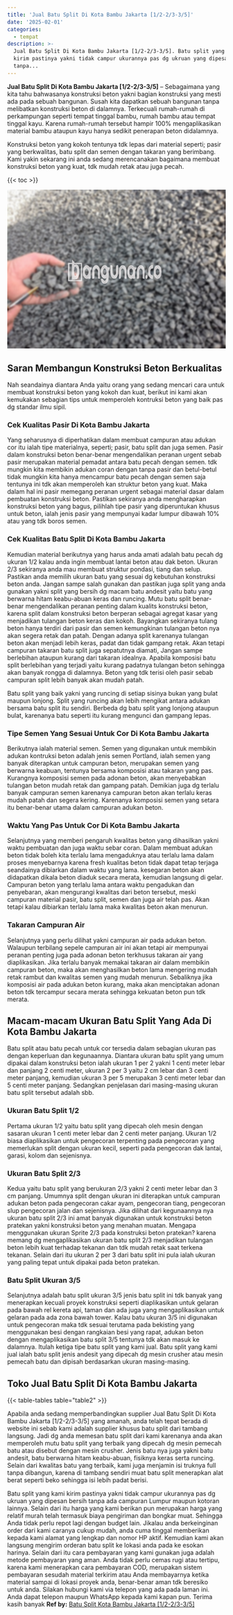 ```yaml
---
title: 'Jual Batu Split Di Kota Bambu Jakarta [1/2-2/3-3/5]'
date: '2025-02-01'
categories:
  - tempat
description: >-
  Jual Batu Split Di Kota Bambu Jakarta [1/2-2/3-3/5]. Batu split yang kami
  kirim pastinya yakni tidak campur ukurannya pas dg ukruan yang dipesan bersih
  tanpa...
---
```


**Jual Batu Split Di Kota Bambu Jakarta \[1/2-2/3-3/5\]** – Sebagaimana yang kita tahu bahwasanya konstruksi beton yakni bagian konstruksi yang mesti ada pada sebuah bangunan. Susah kita dapatkan sebuah bangunan tanpa melibatkan konstruksi beton di dalamnya. Terkecuali rumah-rumah di perkampungan seperti tempat tinggal bambu, rumah bambu atau tempat tinggal kayu. Karena rumah-rumah tersebut hampir 100% mengaplikasikan material bambu ataupun kayu hanya sedikit penerapan beton didalamnya.

Konstruksi beton yang kokoh tentunya tdk lepas dari material seperti; pasir yang berkwalitas, batu split dan semen dengan takaran yang berimbang. Kami yakin sekarang ini anda sedang merencanakan bagaimana membuat konstruksi beton yang kuat, tdk mudah retak atau juga pecah.

{{< toc >}}

![Jual Batu Split Di Kota Bambu Jakarta [1/2-2/3-3/5]](/images/jual-batu-split-38.png)

## Saran Membangun Konstruksi Beton Berkualitas

Nah seandainya diantara Anda yaitu orang yang sedang mencari cara untuk membuat konstruksi beton yang kokoh dan kuat, berikut ini kami akan kemukakan sebagian tips untuk memperoleh kontruksi beton yang baik pas dg standar ilmu sipil.

### Cek Kualitas Pasir Di Kota Bambu Jakarta

Yang seharusnya di diperhatikan dalam membuat campuran atau adukan cor itu ialah tipe materialnya, seperti; pasir, batu split dan juga semen. Pasir dalam konstruksi beton benar-benar mengendalikan peranan urgent sebab pasir merupakan material pemadat antara batu pecah dengan semen. tdk mungkin kita membikin adukan coran dengan tanpa pasir dan betul-betul tidak mungkin kita hanya mencampur batu pecah dengan semen saja tentunya ini tdk akan memperoleh kan struktur beton yang kuat. Maka dalam hal ini pasir memegang peranan urgent sebagai material dasar dalam pembuatan konstruksi beton. Pastikan sekiranya anda mengharapkan konstruksi beton yang bagus, pilihlah tipe pasir yang diperuntukan khusus untuk beton, ialah jenis pasir yang mempunyai kadar lumpur dibawah 10% atau yang tdk boros semen.

### Cek Kualitas Batu Split Di Kota Bambu Jakarta

Kemudian material berikutnya yang harus anda amati adalah batu pecah dg ukuran 1/2 kalau anda ingin membuat lantai beton atau dak beton. Ukuran 2/3 sekiranya anda mau membuat struktur pondasi, tiang dan selup. Pastikan anda memilih ukuran batu yang sesuai dg kebutuhan konstruksi beton anda. Jangan sampe salah gunakan dan pastikan juga split yang anda gunakan yakni split yang bersih dg macam batu andesit yaitu batu yang berwarna hitam keabu-abuan keras dan runcing. Mutu batu split benar-benar mengendalikan peranan penting dalam kualits konstruksi beton, karena split dalam konstruksi beton berperan sebagai agregat kasar yang menjadikan tulangan beton keras dan kokoh. Bayangkan sekiranya tulang beton hanya terdiri dari pasir dan semen kemungkinan tulangan beton nya akan segera retak dan patah. Dengan adanya split karenanya tulangan beton akan menjadi lebih keras, padat dan tidak gampang retak. Akan tetapi campuran takaran batu split juga sepatutnya diamati, Jangan sampe berlebihan ataupun kurang dari takaran idealnya. Apabila komposisi batu split berlebihan yang terjadi yaitu kurang padatnya tulangan beton sehingga akan banyak rongga di dalamnya. Beton yang tdk terisi oleh pasir sebab campuran split lebih banyak akan mudah patah.

Batu split yang baik yakni yang runcing di setiap sisinya bukan yang bulat maupun lonjong. Split yang runcing akan lebih mengikat antara adukan bersama batu split itu sendiri. Berbeda dg batu split yang lonjong ataupun bulat, karenanya batu seperti itu kurang mengunci dan gampang lepas.

### Tipe Semen Yang Sesuai Untuk Cor Di Kota Bambu Jakarta

Berikutnya ialah material semen. Semen yang digunakan untuk membikin adukan kontruksi beton adalah jenis semen Portland, ialah semen yang banyak diterapkan untuk campuran beton, merupakan semen yang berwarna keabuan, tentunya bersama komposisi atau takaran yang pas. Kurangnya komposisi semen pada adonan beton, akan menyebabkan tulangan beton mudah retak dan gampang patah. Demikian juga dg terlalu banyak campuran semen karenanya campuran beton akan terlalu keras mudah patah dan segera kering. Karenanya komposisi semen yang setara itu benar-benar utama dalam campuran adukan beton.

### Waktu Yang Pas Untuk Cor Di Kota Bambu Jakarta

Selanjutnya yang memberi pengaruh kwalitas beton yang dihasilkan yakni waktu pembuatan dan juga waktu sebar coran. Dalam membuat adukan beton tidak boleh kita terlalu lama mengaduknya atau terlalu lama dalam proses menyebarnya karena fresh kualitas beton tidak dapat tetap terjaga seandainya dibiarkan dalam waktu yang lama. kesegaran beton akan didapatkan dikala beton diaduk secara merata, kemudian langsung di gelar. Campuran beton yang terlalu lama antara waktu pengadukan dan penyebaran, akan mengurangi kwalitas dari beton tersebut, meski campuran material pasir, batu split, semen dan juga air telah pas. Akan tetapi kalau dibiarkan terlalu lama maka kwalitas beton akan menurun.

### Takaran Campuran Air

Selanjutnya yang perlu dilihat yakni campuran air pada adukan beton. Walaupun terbilang sepele campuran air ini akan tetapi air mempunyai peranan penting juga pada adonan beton terkhusus takaran air yang diaplikasikan. Jika terlalu banyak memakai takaran air dalam membikin campuran beton, maka akan menghasilkan beton lama mengering mudah retak rambut dan kwalitas semen yang mudah menurun. Sebaliknya jika komposisi air pada adukan beton kurang, maka akan menciptakan adonan beton tdk tercampur secara merata sehingga kekuatan beton pun tdk merata.

## Macam-macam Ukuran Batu Split Yang Ada Di Kota Bambu Jakarta

Batu split atau batu pecah untuk cor tersedia dalam sebagian ukuran pas dengan keperluan dan kegunaannya. Diantara ukuran batu split yang umum dipakai dalam konstruksi beton ialah ukuran 1 per 2 yakni 1 centi meter lebar dan panjang 2 centi meter, ukuran 2 per 3 yaitu 2 cm lebar dan 3 centi meter panjang, kemudian ukuran 3 per 5 merupakan 3 centi meter lebar dan 5 centi meter panjang. Sedangkan penjelasan dari masing-masing ukuran batu split tersebut adalah sbb.

### Ukuran Batu Split 1/2

Pertama ukuran 1/2 yaitu batu split yang dipecah oleh mesin dengan sasaran ukuran 1 centi meter lebar dan 2 centi meter panjang. Ukuran 1/2 biasa diaplikasikan untuk pengecoran terpenting pada pengecoran yang memerlukan split dengan ukuran kecil, seperti pada pengecoran dak lantai, garasi, kolom dan sejenisnya.

### Ukuran Batu Split 2/3

Kedua yaitu batu split yang berukuran 2/3 yakni 2 centi meter lebar dan 3 cm panjang. Umumnya split dengan ukuran ini diterapkan untuk campuran adukan beton pada pengecoran cakar ayam, pengecoran tiang, pengecoran slup pengecoran jalan dan sejenisnya. Jika dilihat dari kegunaannya nya ukuran batu split 2/3 ini amat banyak digunakan untuk konstruksi beton pratekan yakni konstruksi beton yang menahan muatan. Mengapa menggunakan ukuran Sprite 2/3 pada konstruksi beton pratekan? karena memang dg mengaplikasikan ukuran batu split 2/3 menjadikan tulangan beton lebih kuat terhadap tekanan dan tdk mudah retak saat terkena tekanan. Selain dari itu ukuran 2 per 3 dari batu split ini pula ialah ukuran yang paling tepat untuk dipakai pada beton pratekan.

### Batu Split Ukuran 3/5

Selanjutnya adalah batu split ukuran 3/5 jenis batu split ini tdk banyak yang menerapkan kecuali proyek konstruksi seperti diaplikasikan untuk gelaran pada bawah rel kereta api, taman dan ada juga yang mengaplikasikan untuk gelaran pada ada zona bawah tower. Kalau batu ukuran 3/5 ini digunakan untuk pengecoran maka tdk sesuai terutama pada bekisting yang menggunakan besi dengan rangkaian besi yang rapat, adukan beton dengan mengaplikasikan batu split 3/5 tentunya tdk akan masuk ke dalamnya. Itulah ketiga tipe batu split yang kami jual. Batu split yang kami jual ialah batu split jenis andesit yang dipecah dg mesin crusher atau mesin pemecah batu dan dipisah berdasarkan ukuran masing-masing.

## Toko Jual Batu Split Di Kota Bambu Jakarta

{{< table-tables table="table2" >}}

Apabila anda sedang memperbandingkan supplier Jual Batu Split Di Kota Bambu Jakarta \[1/2-2/3-3/5\] yang amanah, anda telah tepat berada di website ini sebab kami adalah supplier khusus batu split dari tambang langsung. Jadi dg anda memesan batu split dari kami karenanya anda akan memperoleh mutu batu split yang terbaik yang dipecah dg mesin pemecah batu atau disebut dengan mesin crusher. Jenis batu nya juga yakni batu andesit, batu berwarna hitam keabu-abuan, fisiknya keras serta runcing. Selain dari kwalitas batu yang terbaik, kami juga menjamin isi truknya full tanpa dibangun, karena di tambang sendiri muat batu split menerapkan alat berat seperti beko sehingga isi lebih padat berisi.

Batu split yang kami kirim pastinya yakni tidak campur ukurannya pas dg ukruan yang dipesan bersih tanpa ada campuran Lumpur maupun kotoran lainnya. Selain dari itu harga yang kami berikan pun merupakan harga yang relatif murah telah termasuk biaya pengiriman dan bongkar muat. Sehingga Anda tidak perlu repot lagi dengan budget lain. Jikalau anda berkeinginan order dari kami caranya cukup mudah, anda cuma tinggal memberikan kepada kami alamat yang lengkap dan nomor HP aktif. Kemudian kami akan langsung mengirim orderan batu split ke lokasi anda pada ke esokan harinya. Selain dari itu cara pembayaran yang kami gunakan juga adalah metode pembayaran yang aman. Anda tidak perlu cemas rugi atau tertipu, karena kami menerapkan cara pembayaran COD, merupakan sistem pembayaran sesudah material terkirim atau Anda membayarnya ketika material sampai di lokasi proyek anda, benar-benar aman tdk beresiko untuk anda. Silakan hubungi kami via telepon yang ada pada laman ini. Anda dapat telepon maupun WhatsApp kepada kami kapan pun. Terima kasih banyak
**Ref by:** [Batu Split Kota Bambu Jakarta [1/2-2/3-3/5]](https://id.wikipedia.org/wiki/Batu)
